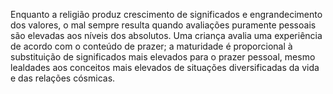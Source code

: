 ﻿Enquanto a religião produz crescimento de significados e engrandecimento dos valores, o mal sempre resulta quando avaliações puramente pessoais são elevadas aos níveis dos absolutos. Uma criança avalia uma experiência de acordo com o conteúdo de prazer; a maturidade é proporcional à substituição de significados mais elevados para o prazer pessoal, mesmo lealdades aos conceitos mais elevados de situações diversificadas da vida e das relações cósmicas.
